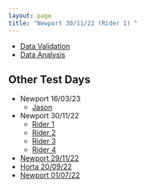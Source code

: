 ```yaml
---
layout: page
title: "Newport 30/11/22 (Rider 1) "
---
```


- [Data Validation](CleanedByBR/)
- [Data Analysis](Validated/)


## Other Test Days
- Newport 16/03/23
  - [Jason](/Newport_160323_Rider1/)
- Newport 30/11/22
  - [Rider 1](/Newport_301122_Rider1/)
  - [Rider 2](/Newport_301122_Rider2/)
  - [Rider 3](/Newport_301122_Rider3/)
  - [Rider 4](/Newport_301122_Rider4/)
- [Newport 29/11/22](/Newport_291122/) 
- [Horta   20/09/22](/Horta_200922/) 
- [Newport 01/07/22](/Newport_010722/)
